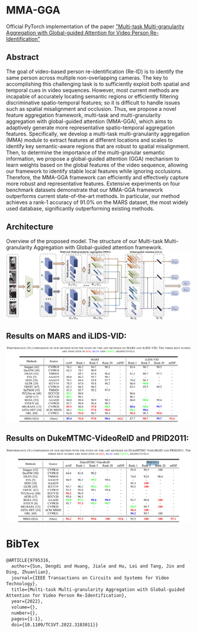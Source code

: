 # MMA-GGA
Official PyTorch implementation of the paper ["Multi-task Multi-granularity Aggregation with Global-guided Attention for Video Person Re-Identification"](https://ieeexplore.ieee.org/document/9795316)

## Abstract
The goal of video-based person re-identification (Re-ID) is to identify the same person across multiple non-overlapping cameras. The key to accomplishing this challenging task is to sufficiently exploit both spatial and temporal cues in video sequences. However, most current methods are incapable of accurately locating semantic regions or efficiently filtering discriminative spatio-temporal features; so it is difficult to handle issues such as spatial misalignment and occlusion. Thus, we propose a novel feature aggregation framework, multi-task and multi-granularity aggregation with global-guided attention (MMA-GGA), which aims to adaptively generate more representative spatio-temporal aggregation features. Specifically, we develop a multi-task multi-granularity aggregation (MMA) module to extract features at different locations and scales to identify key semantic-aware regions that are robust to spatial misalignment. Then, to determine the importance of the multi-granular semantic information, we propose a global-guided attention (GGA) mechanism to learn weights based on the global features of the video sequence, allowing our framework to identify stable local features while ignoring occlusions. Therefore, the MMA-GGA framework can efficiently and effectively capture more robust and representative features. Extensive experiments on four benchmark datasets demonstrate that our MMA-GGA framework outperforms current state-of-the-art methods. In particular, our method achieves a rank-1 accuracy of 91.0% on the MARS dataset, the most widely used database, significantly outperforming existing methods.

## Architecture
Overview of the proposed model. The structure of our Multi-task Multi-granularity Aggregation with Global-guided attention framework.
![fig](images/model.png)

## Results on MARS and iLIDS-VID:
![fig](images/table2.png)

## Results on DukeMTMC-VideoReID and PRID2011:
![fig](images/table3.png)




# BibTex
```
@ARTICLE{9795316,
  author={Sun, Dengdi and Huang, Jiale and Hu, Lei and Tang, Jin and Ding, Zhuanlian},
  journal={IEEE Transactions on Circuits and Systems for Video Technology}, 
  title={Multi-task Multi-granularity Aggregation with Global-guided Attention for Video Person Re-Identification}, 
  year={2022},
  volume={},
  number={},
  pages={1-1},
  doi={10.1109/TCSVT.2022.3183011}}

```
